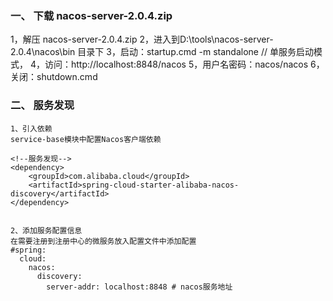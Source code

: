 ### 一、 下载  nacos-server-2.0.4.zip
1，解压 nacos-server-2.0.4.zip
2，进入到D:\tools\nacos-server-2.0.4\nacos\bin 目录下
3，启动：startup.cmd -m standalone   // 单服务启动模式，
4，访问：http://localhost:8848/nacos
5，用户名密码：nacos/nacos
6，关闭：shutdown.cmd
### 二、 服务发现
```
1、引入依赖
service-base模块中配置Nacos客户端依赖

<!--服务发现-->
<dependency>
    <groupId>com.alibaba.cloud</groupId>
    <artifactId>spring-cloud-starter-alibaba-nacos-discovery</artifactId>
</dependency>


2、添加服务配置信息
在需要注册到注册中心的微服务放入配置文件中添加配置
#spring:
  cloud:
    nacos:
      discovery:
        server-addr: localhost:8848 # nacos服务地址
```


